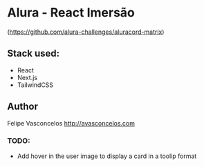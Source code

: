 # Alura - React Imersão

(https://github.com/alura-challenges/aluracord-matrix)

## Stack used:

- React
- Next.js
- TailwindCSS

## Author

Felipe Vasconcelos http://avasconcelos.com

### TODO:

- Add hover in the user image to display a card in a toolip format
